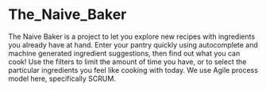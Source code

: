 # The_Naive_Baker
The Naive Baker is a project to let you explore new recipes with ingredients you already have at hand. Enter your pantry quickly using autocomplete and machine generated ingredient suggestions, then find out what you can cook! Use the filters to limit the amount of time you have, or to select the particular ingredients you feel like cooking with today. We use Agile process model here, specifically SCRUM.


